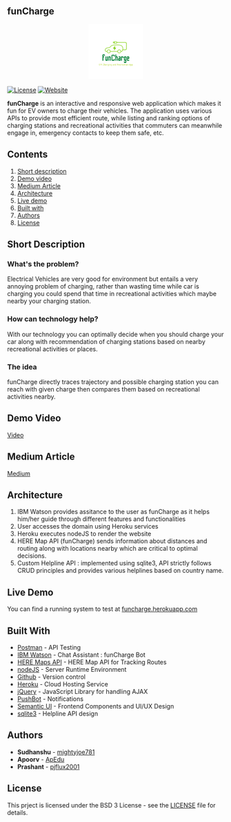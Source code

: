 ## funCharge

<p align="center"><img src="https://github.com/mightyjoe781/funCharge/blob/main/public/assets/funCharge_nobg.png" width = "25%" height = "25%"></p>

[![License](https://img.shields.io/badge/license-BSD-green.svg)](https://github.com/mightyjoe781/funCharge/blob/main/LICENSE) [![Website](https://img.shields.io/badge/View-Website-blue)](https://funcharge.herokuapp.com/)

<b>funCharge</b> is an interactive and responsive web application which makes it fun for EV owners to charge their vehicles. The application uses various APIs to provide most efficient route, while listing and ranking options of charging stations and recreational activities that commuters can meanwhile engage in, emergency contacts to keep them safe, etc.

## Contents

1. [Short description](#short-description)
2. [Demo video](#demo-video)
3. [Medium Article](#medium-article)
4. [Architecture](#architecture)
5. [Live demo](#live-demo)
6. [Built with](#built-with)
7. [Authors](#authors)
8. [License](#license)

## Short Description

### What's the problem?

Electrical Vehicles are very good for environment but entails a very annoying problem of charging, rather than wasting time while car is charging you could spend that time in recreational activities which maybe nearby your charging station.

### How can technology help?

With our technology you can optimally decide when you should charge your car along with recommendation of charging stations based on nearby recreational activities or places.

### The idea

funCharge directly traces trajectory and possible charging station you can reach with given charge then compares them based on recreational activities nearby.

## Demo Video

[Video]()

## Medium Article

[Medium](https://medium.com/@f20180332/funcharge-8fd4eb81b683)

## Architecture

1. IBM Watson provides assitance to the user as funCharge as it helps him/her guide through different features and functionalities 
2. User accesses the domain using Heroku services
3. Heroku executes nodeJS to render the website
4. HERE Map API (funCharge) sends information about distances and routing along with locations nearby which are critical to optimal decisions.
5. Custom Helpline API : implemented using sqlite3, API strictly follows CRUD principles and provides various helplines based on country name.

## Live Demo

You can find a running system to test at [funcharge.herokuapp.com](https://funcharge.herokuapp.com/)

## Built With

* [Postman](https://www.postman.com/) - API Testing
* [IBM Watson](https://www.ibm.com/in-en/watson) - Chat Assistant : funCharge Bot
* [HERE Maps API](https://developer.here.com/) - HERE Map API for Tracking Routes
* [nodeJS](https://nodejs.org/en/) - Server Runtime Environment
* [Github](https://github.com/) - Version control
* [Heroku](https://www.heroku.com/) - Cloud Hosting Service
* [jQuery](https://jquery.com/) - JavaScript Library for handling AJAX
* [PushBot](https://pushbots.com/) - Notifications
* [Semantic UI](https://semantic-ui.com/) - Frontend Components and UI/UX Design
* [sqlite3](https://www.sqlite.org/) - Helpline API design

## Authors

* **Sudhanshu** - [mightyjoe781](https://github.com/mightyjoe781)
* **Apoorv** - [ApEdu](https://github.com/ApEdu)
* **Prashant** - [pjflux2001](https://github.com/pjflux2001)

## License

This prject is licensed under the BSD 3 License - see the [LICENSE](LICENSE) file for details.

